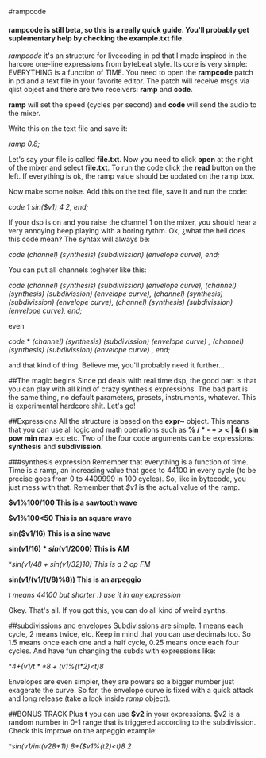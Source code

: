 #rampcode

#### rampcode is still beta, so this is a really quick guide. You'll probably get suplementary help by checking the example.txt file.

*rampcode* it's an structure for livecoding in pd that I made inspired in the harcore one-line expressions from bytebeat style. Its core is very simple: EVERYTHING is a function of TIME. You need to open the **rampcode** patch in pd and a text file in your favorite editor. The patch will receive msgs via qlist object and there are two receivers: **ramp** and **code**.

**ramp** will set the speed (cycles per second) and **code** will send the audio to the mixer.

Write this on the text file and save it:

*ramp 0.8;*

Let's say your file is called **file.txt**. Now you need to click **open** at the right of the mixer and select **file.txt**. To run the code click the **read** button on the left. If everything is ok, the ramp value should be updated on the ramp box.

Now make some noise. Add this on the text file, save it and run the code:

*code 1 sin($v1) 4 2, end;*

If your dsp is on and you raise the channel 1 on the mixer, you should hear a very annoying beep playing with a boring rythm. Ok, ¿what the hell does this code mean? The syntax will always be:

*code (channel) (synthesis) (subdivission) (envelope curve), end;*

You can put all channels togheter like this:

*code*
*(channel) (synthesis) (subdivission) (envelope curve),*
*(channel) (synthesis) (subdivission) (envelope curve),*
*(channel) (synthesis) (subdivission) (envelope curve),*
*(channel) (synthesis) (subdivission) (envelope curve),*
*end;*

even

*code*
*
*(channel)*
*(synthesis)*
*(subdivission)*
*(envelope curve)*
*,*
*(channel)*
*(synthesis)*
*(subdivission)*
*(envelope curve)*
*,*
*end;*

and that kind of thing. Believe me, you'll probably need it further...

##The magic begins
Since pd deals with real time dsp, the good part is that you can play with all kind of crazy synthesis expressions. The bad part is the same thing, no default parameters, presets, instruments, whatever. This is experimental hardcore shit. Let's go!

##Expressions
All the structure is based on the **expr~** object. This means that you can use all logic and math operations such as **% / * - + > < | & () sin pow min max** etc etc. Two of the four code arguments can be expressions: **synthesis** and **subdivission**.

###synthesis expression
Remember that everything is a function of time. Time is a ramp, an increasing value that goes to 44100 in every cycle (to be precise goes from 0 to 4409999 in 100 cycles). So, like in bytecode, you just mess with that. Remember that *$v1* is the actual value of the ramp.

**$v1%100/100 This is a sawtooth wave**

**$v1%100<50 This is an square wave**

**sin($v1/16) This is a sine wave**

**sin($v1/16)*sin($v1/2000) This is AM**

**sin($v1/48+sin($v1/32)*10) This is a 2 op FM**

**sin($v1/($v1/(t/8)%8)) This is an arpeggio**

*t means 44100 but shorter :) use it in any expression*

Okey. That's all. If you got this, you can do all kind of weird synths.

##subdivissions and envelopes
Subdivissions are simple. 1 means each cycle, 2 means twice, etc. Keep in mind that you can use decimals too. So 1.5 means once each one and a half cycle, 0.25 means once each four cycles. And have fun changing the subds with expressions like:

**4+($v1/t%4)**
**8+($v1%(t*2)<t)*8**

Envelopes are even simpler, they are powers so a bigger number just exagerate the curve. So far, the envelope curve is fixed with a quick attack and long release (take a look inside *ramp* object).

##BONUS TRACK
Plus **t** you can use **$v2** in your expressions. $v2 is a random number in 0-1 range that is triggered according to the subdivission. Check this improve on the arpeggio example:

**sin($v1/int($v2*8+1)) 8+($v1%(t*2)<t)*8 2**


